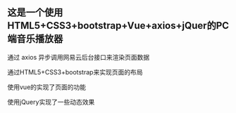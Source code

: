 ## 这是一个使用HTML5+CSS3+bootstrap+Vue+axios+jQuer的PC端音乐播放器

通过 axios 异步调用网易云后台接口来渲染页面数据

通过HTML5+CSS3+bootstrap来实现页面的布局

使用vue的实现了页面的功能

使用jQuery实现了一些动态效果